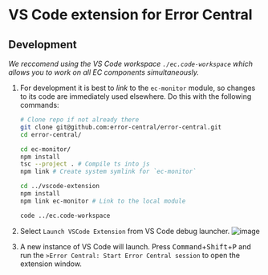# VS Code extension for Error Central

## Development

_We reccomend using the VS Code workspace `./ec.code-workspace` which allows
you to work on all EC components simultaneously._

1. For development it is best to _link_ to the `ec-monitor` module, so changes
   to its code are immediately used elsewhere. Do this with
   the following commands:

   ```bash
   # Clone repo if not already there
   git clone git@github.com:error-central/error-central.git 
   cd error-central/

   cd ec-monitor/
   npm install
   tsc --project . # Compile ts into js
   npm link # Create system symlink for `ec-monitor`

   cd ../vscode-extension
   npm install
   npm link ec-monitor # Link to the local module
   
   code ../ec.code-workspace
   ```

2. Select `Launch VSCode Extension` from VS Code debug launcher.
   ![image](https://user-images.githubusercontent.com/673455/63225582-b0337a00-c1d1-11e9-8a86-3edacc513720.png)

3. A new instance of VS Code will launch. Press
   <kbd>Command</kbd>+<kbd>Shift</kbd>+<kbd>P</kbd> and run the
   `>Error Central: Start Error Central session` to open the extension window.
